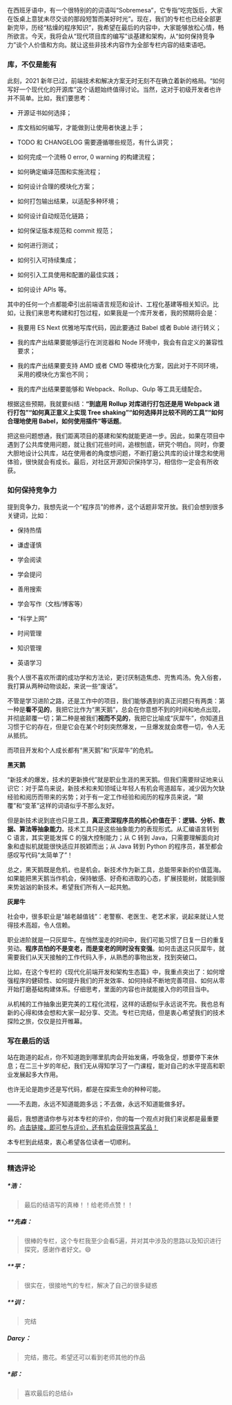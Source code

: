 <p data-nodeid="681" class="">在西班牙语中，有一个很特别的的词语叫“Sobremesa”，它专指“吃完饭后，大家在饭桌上意犹未尽交谈的那段短暂而美好时光”。现在，我们的专栏也已经全部更新完毕，历经“枯燥的程序知识”，我希望在最后的内容中，大家能够放松心情，畅所欲言。今天，我将会从“现代项目库的编写”谈基建和架构，从“如何保持竞争力”谈个人价值和方向。就让这些非技术内容作为全部专栏内容的结束语吧。</p>
<h3 data-nodeid="682">库，不仅是能有</h3>
<p data-nodeid="683">此刻，2021 新年已过，前端技术和解决方案无时无刻不在确立着新的格局。“如何写好一个现代化的开源库”这个话题始终值得讨论。当然，这对于初级开发者也许并不简单。比如，我们要思考：</p>
<ul data-nodeid="684">
<li data-nodeid="685">
<p data-nodeid="686">开源证书如何选择；</p>
</li>
<li data-nodeid="687">
<p data-nodeid="688">库文档如何编写，才能做到让使用者快速上手；</p>
</li>
<li data-nodeid="689">
<p data-nodeid="690">TODO 和 CHANGELOG 需要遵循哪些规范，有什么讲究；</p>
</li>
<li data-nodeid="691">
<p data-nodeid="692">如何完成一个流畅 0 error, 0 warning 的构建流程；</p>
</li>
<li data-nodeid="693">
<p data-nodeid="694">如何确定编译范围和实施流程；</p>
</li>
<li data-nodeid="695">
<p data-nodeid="696">如何设计合理的模块化方案；</p>
</li>
<li data-nodeid="697">
<p data-nodeid="698">如何打包输出结果，以适配多种环境；</p>
</li>
<li data-nodeid="699">
<p data-nodeid="700">如何设计自动规范化链路；</p>
</li>
<li data-nodeid="701">
<p data-nodeid="702">如何保证版本规范和 commit 规范；</p>
</li>
<li data-nodeid="703">
<p data-nodeid="704">如何进行测试；</p>
</li>
<li data-nodeid="705">
<p data-nodeid="706">如何引入可持续集成；</p>
</li>
<li data-nodeid="707">
<p data-nodeid="708">如何引入工具使用和配置的最佳实践；</p>
</li>
<li data-nodeid="709">
<p data-nodeid="710">如何设计 APIs 等。</p>
</li>
</ul>
<p data-nodeid="711">其中的任何一个点都能牵引出前端语言规范和设计、工程化基建等相关知识。比如，让我们来思考构建和打包过程，如果我是一个库开发者，我的预期将会是：</p>
<ul data-nodeid="712">
<li data-nodeid="713">
<p data-nodeid="714">我要用 ES Next 优雅地写库代码，因此要通过 Babel 或者 Bublé 进行转义；</p>
</li>
<li data-nodeid="715">
<p data-nodeid="716">我的库产出结果要能够运行在浏览器和 Node 环境中，我会有自定义的兼容性要求；</p>
</li>
<li data-nodeid="717">
<p data-nodeid="718">我的库产出结果要支持 AMD 或者 CMD 等模块化方案，因此对于不同环境，采用的模块化方案也不同；</p>
</li>
<li data-nodeid="719">
<p data-nodeid="720">我的库产出结果要能够和 Webpack、Rollup、Gulp 等工具无缝配合。</p>
</li>
</ul>
<p data-nodeid="721">根据这些预期，我就要纠结：<strong data-nodeid="790">“到底用 Rollup 对库进行打包还是用 Webpack 进行打包”“如何真正意义上实现 Tree shaking”“如何选择并比较不同的工具”“如何合理地使用 Babel，如何使用插件”等话题</strong>。</p>
<p data-nodeid="722">把这些问题想通，我们距离项目的基建和架构就能更进一步。因此，如果在项目中遇到了公共库使用问题，就让我们花些时间，追根刨底，研究个明白。同时，你要大胆地设计公共库，站在使用者的角度想问题，不断打磨公共库的设计理念和使用体验，很快就会有成长。最后，对社区开源知识保持学习，相信你一定会有所收获。</p>
<h3 data-nodeid="723">如何保持竞争力</h3>
<p data-nodeid="724">提到竞争力，我想先说一个“程序员”的修养，这个话题非常开放。我们会想到很多关键词，比如：</p>
<ul data-nodeid="725">
<li data-nodeid="726">
<p data-nodeid="727">保持热情</p>
</li>
<li data-nodeid="728">
<p data-nodeid="729">谦虚谨慎</p>
</li>
<li data-nodeid="730">
<p data-nodeid="731">学会阅读</p>
</li>
<li data-nodeid="732">
<p data-nodeid="733">学会提问</p>
</li>
<li data-nodeid="734">
<p data-nodeid="735">善用搜索</p>
</li>
<li data-nodeid="736">
<p data-nodeid="737">学会写作（文档/博客等）</p>
</li>
<li data-nodeid="738">
<p data-nodeid="739">“科学上网”</p>
</li>
<li data-nodeid="740">
<p data-nodeid="741">时间管理</p>
</li>
<li data-nodeid="742">
<p data-nodeid="743">知识管理</p>
</li>
<li data-nodeid="744">
<p data-nodeid="745">英语学习</p>
</li>
</ul>
<p data-nodeid="746">我个人很不喜欢所谓的成功学和方法论，更讨厌制造焦虑、兜售鸡汤。免入俗套，我打算从两种动物谈起，来说一些“废话”。</p>
<p data-nodeid="747">不管是学习进阶之路，还是工作中的项目，我们能够遇到的真正问题只有两类：第一种是<strong data-nodeid="814">看不见的</strong>，我把它比作为“黑天鹅”，总会在你意想不到的时间和地点出现，并彻底颠覆一切；第二种是被我们<strong data-nodeid="815">视而不见的</strong>，我把它比喻成“灰犀牛”，你知道且习惯于它的存在，但是它会在某个时刻突然爆发，一旦爆发就会席卷一切，令人无从抵抗。</p>
<p data-nodeid="748">而项目开发和个人成长都有“黑天鹅”和“灰犀牛”的危机。</p>
<p data-nodeid="749"><strong data-nodeid="820">黑天鹅</strong></p>
<p data-nodeid="750">“新技术的爆发，技术的更新换代”就是职业生涯的黑天鹅。但我们需要辩证地来认识它：对于菜鸟来说，新技术和未知领域让年轻人有机会弯道超车，减少因为欠缺经验和阅历而带来的劣势；对于有一定工作经验和阅历的程序员来说，“颠覆”和“变革”这样的词语似乎不那么友好。</p>
<p data-nodeid="751">但是新技术说到底也只是工具，<strong data-nodeid="827">真正资深程序员的核心价值在于：逻辑、分析、数据、算法等抽象能力</strong>。技术工具只是这些抽象能力的表现形式。从汇编语言转到 C 语言，其实更能发挥 C 的强大控制能力；从 C 转到 Java，只需要理解面向对象和虚拟机就能很快适应并脱颖而出；从 Java 转到 Python 的程序员，甚至都会感叹写代码“太简单了”！</p>
<p data-nodeid="752">总之，黑天鹅既是危机，也是机会。新技术作为新工具，总能带来新的价值蓝海。如果能把黑天鹅当作机会，保持敏感、好奇和进取的心态，扩展技能树，就能驯服来势汹汹的新技术。希望我们所有人一起共勉。</p>
<p data-nodeid="753"><strong data-nodeid="832">灰犀牛</strong></p>
<p data-nodeid="754">社会中，很多职业是“越老越值钱”：老警察、老医生、老艺术家，说起来就让人觉得技术高超，令人信赖。</p>
<p data-nodeid="755">职业进阶就是一只灰犀牛。在悄然溜走的时间中，我们可能习惯了日复一日的重复劳动。<strong data-nodeid="839">程序员怕的不是变老，而是变老的同时没有变强</strong>。如何击退这只灰犀牛，就需要我们从天天接触的工作代码入手，从熟悉的事物出发，找到突破口。</p>
<p data-nodeid="756">比如，在这个专栏的《现代化前端开发和架构生态篇》中，我重点突出了：如何增强程序的健硕性、如何提升我们的开发效率、如何持续不断地完善项目、如何从零开始打磨基础构建体系。仔细思考，里面的内容也许就能接入你的项目当中。</p>
<p data-nodeid="757">从机械的工作抽象出更完美的工程化流程，这样的话题似乎永远说不完。我也总有新的心得和体会想和大家一起分享、交流。专栏已完结，但是衷心希望我们的技术探险之旅，仅仅是拉开帷幕。</p>
<h3 data-nodeid="758">写在最后的话</h3>
<p data-nodeid="759">站在跑道的起点，你不知道跑到哪里肌肉会开始发痛，呼吸急促，想要停下来休息；在二三十岁的年纪，我们无从得知学习了一门课程，能对自己的水平提高和职业发展起多大作用。</p>
<p data-nodeid="760">也许无论是跑步还是写代码，都是在探索生命的种种可能。</p>
<p data-nodeid="761">——不去跑，永远不知道能跑多远；不去做，永远不知道能做多好。</p>
<p data-nodeid="762">最后，我想邀请你参与对本专栏的评价，你的每一个观点对我们来说都是最重要的。<a href="https://wj.qq.com/s2/8143682/4a70?fileGuid=xxQTRXtVcqtHK6j8" data-nodeid="849">点击链接，即可参与评价，还有机会获得惊喜奖品！</a></p>
<p data-nodeid="763" class="te-preview-highlight">本专栏到此结束，衷心希望各位读者一切顺利。</p>

---

### 精选评论

##### *浩：
> 最后的结语写的真棒！！给老师点赞！！

##### **先森：
> 很棒的专栏，这个专栏我至少会看5遍，并对其中涉及的思路以及知识进行探究，感谢作者好文。😄

##### **平：
> 很实在，很接地气的专栏，解决了自己的很多疑惑

##### **训：
> 完结

##### Darcy：
> 完结，撒花。希望还可以看到老师其他的作品

##### *祁：
> 喜欢最后的总结👍

